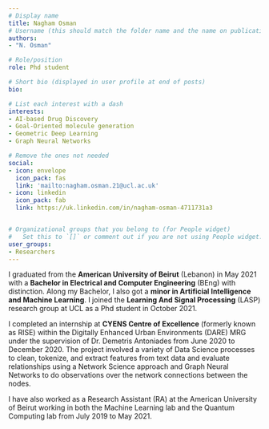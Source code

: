 ```yaml
---
# Display name
title: Nagham Osman
# Username (this should match the folder name and the name on publications)
authors:
- "N. Osman"

# Role/position
role: Phd student

# Short bio (displayed in user profile at end of posts)
bio:

# List each interest with a dash
interests:
- AI-based Drug Discovery
- Goal-Oriented molecule generation
- Geometric Deep Learning
- Graph Neural Networks

# Remove the ones not needed
social:
- icon: envelope
  icon_pack: fas
  link: 'mailto:nagham.osman.21@ucl.ac.uk'
- icon: linkedin
  icon_pack: fab
  link: https://uk.linkedin.com/in/nagham-osman-4711731a3


# Organizational groups that you belong to (for People widget)
#   Set this to `[]` or comment out if you are not using People widget.
user_groups:
- Researchers
---
```


I graduated from the **American University of Beirut** (Lebanon) in May 2021 with a **Bachelor in Electrical and Computer Engineering** (BEng) with distinction. Along my Bachelor, I also got a **minor in Artificial Intelligence and Machine Learning**. I joined the **Learning And Signal Processing** (LASP) research group at UCL as a Phd student in October 2021.

I completed an internship at **CYENS Centre of Excellence** (formerly known as RISE) within the Digitally Enhanced Urban Environments (DARE) MRG under the supervision of Dr. Demetris Antoniades from June 2020 to December 2020. The project involved a variety of Data Science processes to clean, tokenize, and extract features from text data and evaluate relationships using a Network Science approach and Graph Neural Networks to do observations over the network connections between the nodes.

I have also worked as a Research Assistant (RA) at the American University of Beirut working in both the Machine Learning lab and the Quantum Computing lab from July 2019 to May 2021.
